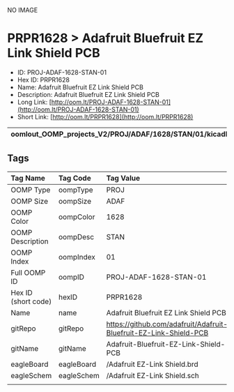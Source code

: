 


  
NO IMAGE  
# PRPR1628 > Adafruit Bluefruit EZ Link Shield PCB

- ID: PROJ-ADAF-1628-STAN-01
- Hex ID: PRPR1628
- Name: Adafruit Bluefruit EZ Link Shield PCB
- Description: Adafruit Bluefruit EZ Link Shield PCB
- Long Link: [http://oom.lt/PROJ-ADAF-1628-STAN-01](http://oom.lt/PROJ-ADAF-1628-STAN-01)
- Short Link: [http://oom.lt/PRPR1628](http://oom.lt/PRPR1628)
  

|oomlout_OOMP_projects_V2/PROJ/ADAF/1628/STAN/01/kicadPcb3dFront.png|oomlout_OOMP_projects_V2/PROJ/ADAF/1628/STAN/01/kicadPcb3dBack.png|oomlout_OOMP_projects_V2/PROJ/ADAF/1628/STAN/01/kicadPcb3d.png||
| :---: | :---: | :---: | :---: |

## Tags
  

|Tag Name|Tag Code|Tag Value|
| :--- | :--- | :--- |
|OOMP Type|oompType|PROJ|
|OOMP Size|oompSize|ADAF|
|OOMP Color|oompColor|1628|
|OOMP Description|oompDesc|STAN|
|OOMP Index|oompIndex|01|
|Full OOMP ID|oompID|PROJ-ADAF-1628-STAN-01|
|Hex ID (short code)|hexID|PRPR1628|
|Name|name|Adafruit Bluefruit EZ Link Shield PCB|
|gitRepo|gitRepo|https://github.com/adafruit/Adafruit-Bluefruit-EZ-Link-Shield-PCB|
|gitName|gitName|Adafruit-Bluefruit-EZ-Link-Shield-PCB|
|eagleBoard|eagleBoard|/Adafruit EZ-Link Shield.brd|
|eagleSchem|eagleSchem|/Adafruit EZ-Link Shield.sch|
||||
